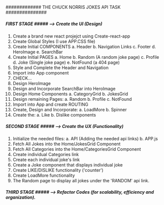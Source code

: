 ############# THE CHUCK NORRIS JOKES API TASK ###############


#####  FIRST STAGE ##### --> Create the UI (Design)
1. Create a brand new react projejct using Create-react-app
2. Create Global Styles (I use APP.CSS file)
3. Create Initial COMPONENTS
    a. Header
    b. Navigation Links
    c. Footer
    d. HeroImage
    e. SearchBar
4. Create Initial PAGES
    a. Home
    b. Random (A random joke page)
    c. Profile
    d. Joke (Single joke page)
    e. NotFound (a 404 page)
5. Style and Complete the Header and Navigation
6. Import into App component
7. CHECK...
8. Design HeroImage
9. Design and Incorporate SearchBar into HeroImage
10. Design Home Components
    a. CategoryGrid
    b. JokesGrid
11. Design remaining Pages:
    a. Random
    b. Profile
    c. NotFound
12. Import into App and create ROUTING
13. Create, Design and Incorporate:
    a. LoadMore
    b. Spinner
14. Create the:
    a. Like
    b. Dislike components



#####  SECOND STAGE ##### --> Create the UX (Functionality)
1. Initialize the needed files:
    a. API (Adding the needed api links)
    b. APP.js
2. Fetch All Jokes into the Home/JokesGrid Component
3. Fetch All Categories into the Home/CategoriesGrid Component
4. Create individual Categories link
5. Create each individual joke's link
6. Create a Joke component that displays individual joke
7. Create LIKE/DISLIKE functionality ('counter')
8. Create LoadMore functionality
9. The Random page to display all jokes under the 'RANDOM' api link.




#####  THIRD STAGE ##### --> Refactor Codes (for scalability, efficiency and organization).
